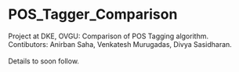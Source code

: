 # POS_Tagger_Comparison
Project at DKE, OVGU: Comparison of POS Tagging algorithm. <br>
Contibutors: Anirban Saha, Venkatesh Murugadas, Divya Sasidharan. <br>
<br> 
Details to soon follow.
